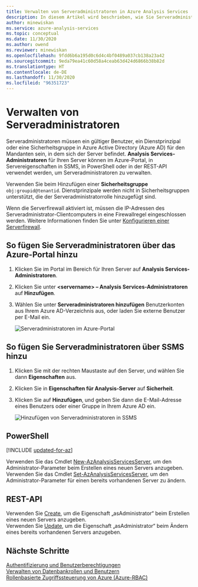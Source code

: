 ```yaml
---
title: Verwalten von Serveradministratoren in Azure Analysis Services | Microsoft-Dokumentation
description: In diesem Artikel wird beschrieben, wie Sie Serveradministratoren für einen Azure Analysis Services-Server mithilfe des Azure-Portals bzw. mit PowerShell- oder REST-APIs verwalten können.
author: minewiskan
ms.service: azure-analysis-services
ms.topic: conceptual
ms.date: 11/30/2020
ms.author: owend
ms.reviewer: minewiskan
ms.openlocfilehash: 9fdd6b6a195d0c6d4c4bf0489a037cb138a23a42
ms.sourcegitcommit: 9eda79ea41c60d58a4ceab63d424d6866b38b82d
ms.translationtype: HT
ms.contentlocale: de-DE
ms.lasthandoff: 11/30/2020
ms.locfileid: "96351723"
---
```

# <a name="manage-server-administrators"></a>Verwalten von Serveradministratoren

Serveradministratoren müssen ein gültiger Benutzer, ein Dienstprinzipal oder eine Sicherheitsgruppe in Azure Active Directory (Azure AD) für den Mandanten sein, in dem sich der Server befindet. **Analysis Services-Administratoren** für Ihren Server können im Azure-Portal, in Servereigenschaften in SSMS, in PowerShell oder in der REST-API verwendet werden, um Serveradministratoren zu verwalten. 

Verwenden Sie beim Hinzufügen einer **Sicherheitsgruppe** `obj:groupid@tenantid`. Dienstprinzipale werden nicht in Sicherheitsgruppen unterstützt, die der Serveradministratorrolle hinzugefügt sind.

Wenn die Serverfirewall aktiviert ist, müssen die IP-Adressen des Serveradministrator-Clientcomputers in eine Firewallregel eingeschlossen werden. Weitere Informationen finden Sie unter [Konfigurieren einer Serverfirewall](analysis-services-qs-firewall.md).

## <a name="to-add-server-administrators-by-using-azure-portal"></a>So fügen Sie Serveradministratoren über das Azure-Portal hinzu

1. Klicken Sie im Portal im Bereich für Ihren Server auf **Analysis Services-Administratoren**.
2. Klicken Sie unter **\<servername> – Analysis Services-Administratoren** auf **Hinzufügen**.
3. Wählen Sie unter **Serveradministratoren hinzufügen** Benutzerkonten aus Ihrem Azure AD-Verzeichnis aus, oder laden Sie externe Benutzer per E-Mail ein.

    ![Serveradministratoren im Azure-Portal](./media/analysis-services-server-admins/aas-manage-users-admins.png)

## <a name="to-add-server-administrators-by-using-ssms"></a>So fügen Sie Serveradministratoren über SSMS hinzu

1. Klicken Sie mit der rechten Maustaste auf den Server, und wählen Sie dann **Eigenschaften** aus.
2. Klicken Sie in **Eigenschaften für Analysis-Server** auf **Sicherheit**.
3. Klicken Sie auf **Hinzufügen**, und geben Sie dann die E-Mail-Adresse eines Benutzers oder einer Gruppe in Ihrem Azure AD ein.
   
    ![Hinzufügen von Serveradministratoren in SSMS](./media/analysis-services-server-admins/aas-manage-users-ssms.png)

## <a name="powershell"></a>PowerShell

[!INCLUDE [updated-for-az](../../includes/updated-for-az.md)]

Verwenden Sie das Cmdlet [New-AzAnalysisServicesServer](/powershell/module/az.analysisservices/new-azanalysisservicesserver), um den Administrator-Parameter beim Erstellen eines neuen Servers anzugeben. <br>
Verwenden Sie das Cmdlet [Set-AzAnalysisServicesServer](/powershell/module/az.analysisservices/set-azanalysisservicesserver), um den Administrator-Parameter für einen bereits vorhandenen Server zu ändern.

## <a name="rest-api"></a>REST-API

Verwenden Sie [Create](/rest/api/analysisservices/servers/create), um die Eigenschaft „asAdministrator“ beim Erstellen eines neuen Servers anzugeben. <br>
Verwenden Sie [Update](/rest/api/analysisservices/servers/update), um die Eigenschaft „asAdministrator“ beim Ändern eines bereits vorhandenen Servers anzugeben. <br>



## <a name="next-steps"></a>Nächste Schritte 

[Authentifizierung und Benutzerberechtigungen](analysis-services-manage-users.md)  
[Verwalten von Datenbankrollen und Benutzern](analysis-services-database-users.md)  
[Rollenbasierte Zugriffssteuerung von Azure (Azure-RBAC)](../role-based-access-control/overview.md)
